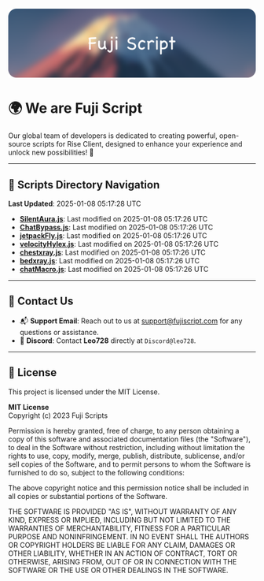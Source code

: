 ![Banner](.github/b.webp)

# 🌍 **We are Fuji Script**

Our global team of developers is dedicated to creating powerful, open-source scripts for Rise Client, designed to enhance your experience and unlock new possibilities! 🌟

---
<!-- SCRIPTS_NAVIGATION_START -->
## 📂 **Scripts Directory Navigation**

**Last Updated**: 2025-01-08 05:17:28 UTC

- **[SilentAura.js](scripts/SilentAura.js)**: Last modified on 2025-01-08 05:17:26 UTC
- **[ChatBypass.js](scripts/ChatBypass.js)**: Last modified on 2025-01-08 05:17:26 UTC
- **[jetpackFly.js](scripts/jetpackFly.js)**: Last modified on 2025-01-08 05:17:26 UTC
- **[velocityHylex.js](scripts/velocityHylex.js)**: Last modified on 2025-01-08 05:17:26 UTC
- **[chestxray.js](scripts/chestxray.js)**: Last modified on 2025-01-08 05:17:26 UTC
- **[bedxray.js](scripts/bedxray.js)**: Last modified on 2025-01-08 05:17:26 UTC
- **[chatMacro.js](scripts/chatMacro.js)**: Last modified on 2025-01-08 05:17:26 UTC

<!-- SCRIPTS_NAVIGATION_END -->

---

## 💬 **Contact Us**  
- 📬 **Support Email**: Reach out to us at [support@fujiscript.com](mailto:support@fujiscript.com) for any questions or assistance.  
- 💬 **Discord**: Contact **Leo728** directly at `Discord@leo728`.

---

## 📜 **License**

This project is licensed under the MIT License.  

**MIT License**  
Copyright (c) 2023 Fuji Scripts  

Permission is hereby granted, free of charge, to any person obtaining a copy of this software and associated documentation files (the "Software"), to deal in the Software without restriction, including without limitation the rights to use, copy, modify, merge, publish, distribute, sublicense, and/or sell copies of the Software, and to permit persons to whom the Software is furnished to do so, subject to the following conditions:  

The above copyright notice and this permission notice shall be included in all copies or substantial portions of the Software.  

THE SOFTWARE IS PROVIDED "AS IS", WITHOUT WARRANTY OF ANY KIND, EXPRESS OR IMPLIED, INCLUDING BUT NOT LIMITED TO THE WARRANTIES OF MERCHANTABILITY, FITNESS FOR A PARTICULAR PURPOSE AND NONINFRINGEMENT. IN NO EVENT SHALL THE AUTHORS OR COPYRIGHT HOLDERS BE LIABLE FOR ANY CLAIM, DAMAGES OR OTHER LIABILITY, WHETHER IN AN ACTION OF CONTRACT, TORT OR OTHERWISE, ARISING FROM, OUT OF OR IN CONNECTION WITH THE SOFTWARE OR THE USE OR OTHER DEALINGS IN THE SOFTWARE.  
